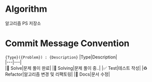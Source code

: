 # Algorithm
알고리즘 PS 저장소

# Commit Message Convention 
`{Type}({Problem}) : {Description}`
|Type|Description|  
|---|---|  
|:tada: Solve|문제 풀이 완료|
|:bookmark: Solving|문제 풀이 중..|
|:white_check_mark: Test|테스트 작성|
|:recycle: Refactor|알고리즘 변경 및 리팩토링|
|:memo: Docs|문서 수정| 
